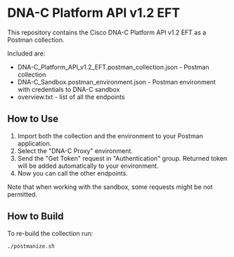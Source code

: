 # DNA-C Platform API v1.2 EFT

This repository contains the Cisco DNA-C Platform API v1.2 EFT as a Postman collection.

Included are:
- DNA-C_Platform_API_v1.2_EFT.postman_collection.json - Postman collection
- DNA-C_Sandbox.postman_environment.json - Postman environment with credentials to DNA-C sandbox
- overview.txt - list of all the endpoints

## How to Use

1. Import both the collection and the environment to your Postman application.
2. Select the "DNA-C Proxy" environment.
3. Send the "Get Token" request in "Authentication" group. Returned token will be added automatically to your environment.
4. Now you can call the other endpoints.

Note that when working with the sandbox, some requests might be not permitted.

## How to Build

To re-build the collection run:
```bash
./postmanize.sh
```
